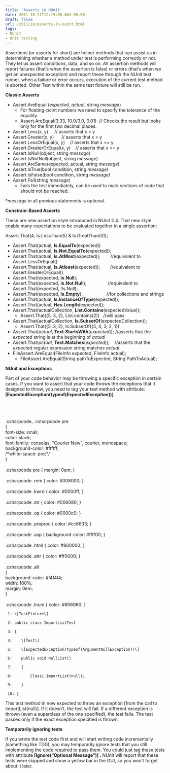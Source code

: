 ```yaml
---
title: 'Asserts in NUnit'
date: 2011-10-21T12:19:00.003-05:00
draft: false
url: /2011/10/asserts-in-nunit.html
tags: 
- NUnit
- Unit testing
---
```


Assertions (or asserts for short) are helper methods that can assist us in determining whether a method under test is performing correctly or not. They let us assert conditions, data, and so on. All assertion methods will report failures (that’s when the assertion is false) or errors (that’s when we get an unexpected exception) and report these through the NUnit test runner. when a failure or error occurs, execution of the current test method is aborted. Other Test within the same test fixture will still be run.

**Classic Asserts**

*   Assert.AreEqual (_expected_, _actual_, string _message_)
    *   For floating-point numbers we need to specify the tolerance of the equality.
    *   Assert.AreEqual(3.33, 10.0/3.0, 0.01)  // Checks the result but looks only for the first two decimal places.
*   Assert.Less(x, y)     // asserts that x < y
*   Assert.Greater(x, y)      // asserts that x > y
*   Assert.LessOrEqual(x, y)    // asserts that x <= y
*   Assert.GreaterOrEqual(x, y)    // asserts that x >= y
*   Assert.IsNull(object, string _message_)
*   Assert.IsNotNull(object, string _message_)
*   Assert.AreSame(expected, actual, string _message_)
*   Assert.IsTrue(bool condition, string _message)_
*   Assert.IsFalse(bool condition, string _message)_
*   Assert.Fail(string _message)_
    *   Fails the test immediately, can be used to mark sections of code that should not be reached.

\*_message_ in all previous statements is optional.

**Constrain-Based Asserts**

These are new assertion style introduced in NUnit 2.4. That new style enable many expectations to be evaluated together in a single assertion:

Assert.That(4, Is.LessThan(5) & Is.GreatThan(0));

*   Assert.That(actual, **Is.EqualTo**(expected))
*   Assert.That(actual, **Is.Not.EqualTo**(expected));
*   Assert.That(actual, **Is.AtMost**(expected));        //equivalent to Assert.LessOrEqual()
*   Assert.That(actual, **Is.Atleast**(expected));        //equivalent to Assert.GreaterOrEqual()
*   Assert.That(expected, **Is.Null**);
*   Assert.That(expected, **Is.Not.Null**);                 //equivalent to Assert.That(expected, !Is.Null);
*   Assert.That(expected, **Is.Empty**);                   //for collections and strings
*   Assert.That(actual, **Is.InstanceOfType**(expected));
*   Assert.That(actual, **Has.Length**(expected));
*   Assert.That(actualCollection, **List.Contains**(expectedValue));
    *   Assert.That({5, 3, 2}, List.contains(2))   //will pass
*   Assert.That(actualCollection, **Is.SubsetOf**(expectedCollection));
    *   Assert.That({5, 3, 2}, Is.SubsetOf({5, 4, 3, 2, 1})
*   Assert.That(_actual_, **Text.StartsWith**(_expected_)); //asserts that the _expected_ string is at the beginning of _actual_
*   Assert.That(_actual_, **Text.Matches**(_expected_));    //asserts that the _expected_ regular expression string matches _actual_
*   FileAssert.AreEqual(FileInfo expected, FileInfo actual);
    *   FileAssert.AreEqual(String pathToExpected, String PathToActual);

**NUnit and Exceptions**

Part of your code behavior may be throwing a specific exception in certain cases. If you want to assert that your code throws the exceptions that it designed to throw, you need to tag your test method with attribute: **\[ExpectedException(typeof(_ExpectedException_))\]**. <br /><br /><br /><br /><br />.csharpcode, .csharpcode pre<br />{<br /> font-size: small;<br /> color: black;<br /> font-family: consolas, "Courier New", courier, monospace;<br /> background-color: #ffffff;<br /> /\*white-space: pre;\*/<br />}<br /><br />.csharpcode pre { margin: 0em; }<br /><br />.csharpcode .rem { color: #008000; }<br /><br />.csharpcode .kwrd { color: #0000ff; }<br /><br />.csharpcode .str { color: #006080; }<br /><br />.csharpcode .op { color: #0000c0; }<br /><br />.csharpcode .preproc { color: #cc6633; }<br /><br />.csharpcode .asp { background-color: #ffff00; }<br /><br />.csharpcode .html { color: #800000; }<br /><br />.csharpcode .attr { color: #ff0000; }<br /><br />.csharpcode .alt <br />{<br /> background-color: #f4f4f4;<br /> width: 100%;<br /> margin: 0em;<br />}<br /><br />.csharpcode .lnum { color: #606060; }

```
 1: \[TestFixture\]
```  
  
```
 2: public class ImportListTest
```  
  
```
 3: {
```  
  
```
 4:    \[Test\]
```  
  
```
 5:    \[ExpectedException(typeof(ArgumentNullException))\]
```  
  
```
 6:    public void NullList()
```  
  
```
 7:    {
```  
  
```
 8:        Class1.ImportList(null);
```  
  
```
 9:    }
```  
  
```
 10: }
```  

  
  

This test method in now expected to throw an exception \[from the call to ImportList(null)\]. If it doesn’t, the test will fail. If a different exception is thrown (even a superclass of the one specified), the test fails. The test passes only if the exact exception specified is thrown.

  
  

**Temporarily ignoring tests**

  
  

If you wrote the test code first and will start writing code incrementally (something like TDD), you may temporarily ignore tests that you still implementing the code required to pass them. You could just tag these tests with attribute **\[Ignore(“Optional Message”)\] .** NUnit will report that these tests were skipped and show a yellow bar in the GUI, so you won’t forget about it later.